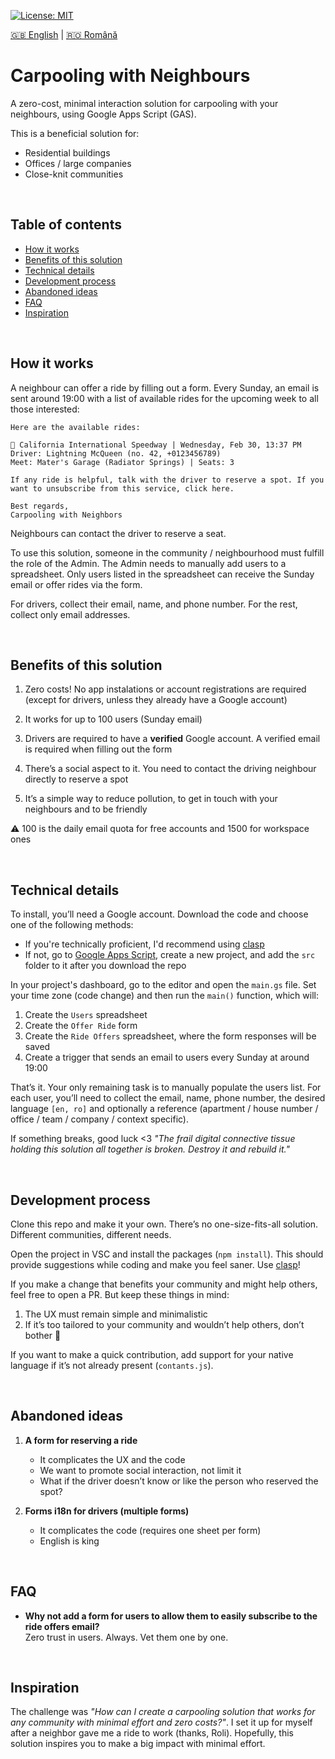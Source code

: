 [![License: MIT](https://img.shields.io/badge/License-MIT-yellow.svg)](https://opensource.org/licenses/MIT)

[:uk: English](./README.md) | [:romania: Română](./README.ro.md)

# Carpooling with Neighbours

A zero-cost, minimal interaction solution for carpooling with your neighbours, using Google Apps Script (GAS).

This is a beneficial solution for:
* Residential buildings
* Offices / large companies
* Close-knit communities

<br/>

## Table of contents

* [How it works](#how-it-works)
* [Benefits of this solution](#benefits-of-this-solution)
* [Technical details](#technical-details)
* [Development process](#development-process)
* [Abandoned ideas](#abandoned-ideas)
* [FAQ](#faq)
* [Inspiration](#inspiration)

<br/>

## How it works

A neighbour can offer a ride by filling out a form. Every Sunday, an email is sent around 19:00 with a list of available rides for the upcoming week to all those interested:

```
Here are the available rides:

🚗 California International Speedway | Wednesday, Feb 30, 13:37 PM
Driver: Lightning McQueen (no. 42, +0123456789)
Meet: Mater's Garage (Radiator Springs) | Seats: 3

If any ride is helpful, talk with the driver to reserve a spot. If you want to unsubscribe from this service, click here.

Best regards,
Carpooling with Neighbors
```

Neighbours can contact the driver to reserve a seat.

To use this solution, someone in the community / neighbourhood must fulfill the role of the Admin. The Admin needs to manually add users to a spreadsheet. Only users listed in the spreadsheet can receive the Sunday email or offer rides via the form.

For drivers, collect their email, name, and phone number. For the rest, collect only email addresses.

<br/>

## Benefits of this solution

1. Zero costs! No app instalations or account registrations are required (except for drivers, unless they already have a Google account)

2. It works for up to 100 users (Sunday email)

3. Drivers are required to have a **verified** Google account. A verified email is required when filling out the form

4. There’s a social aspect to it. You need to contact the driving neighbour directly to reserve a spot

5. It’s a simple way to reduce pollution, to get in touch with your neighbours and to be friendly

:warning: 100 is the daily email quota for free accounts and 1500 for workspace ones

<br/>

## Technical details

To install, you’ll need a Google account. Download the code and choose one of the following methods:
* If you're technically proficient, I'd recommend using [clasp](https://github.com/google/clasp)
* If not, go to [Google Apps Script](https://script.google.com/home), create a new project, and add the `src` folder to it after you download the repo

In your project's dashboard, go to the editor and open the `main.gs` file. Set your time zone (code change) and then run the `main()` function, which will:
1. Create the `Users` spreadsheet
2. Create the `Offer Ride` form
3. Create the `Ride Offers` spreadsheet, where the form responses will be saved
4. Create a trigger that sends an email to users every Sunday at around 19:00

That’s it. Your only remaining task is to manually populate the users list. For each user, you’ll need to collect the email, name, phone number, the desired language `[en, ro]` and optionally a reference (apartment / house number / office / team / company / context specific).

If something breaks, good luck <3 *"The frail digital connective tissue holding this solution all together is broken. Destroy it and rebuild it."*

<br/>

## Development process

Clone this repo and make it your own. There’s no one-size-fits-all solution. Different communities, different needs.

Open the project in VSC and install the packages (`npm install`). This should provide suggestions while coding and make you feel saner. Use [clasp](https://github.com/google/clasp)!

If you make a change that benefits your community and might help others, feel free to open a PR. But keep these things in mind:
1. The UX must remain simple and minimalistic
2. If it’s too tailored to your community and wouldn’t help others, don’t bother :shrug:

If you want to make a quick contribution, add support for your native language if it’s not already present (`contants.js`).

<br/>

## Abandoned ideas

1. **A form for reserving a ride**
   * It complicates the UX and the code
   * We want to promote social interaction, not limit it
   * What if the driver doesn’t know or like the person who reserved the spot?

2. **Forms i18n for drivers (multiple forms)**
   * It complicates the code (requires one sheet per form)
   * English is king

<br/>

## FAQ

* **Why not add a form for users to allow them to easily subscribe to the ride offers email?** <br/>
  Zero trust in users. Always. Vet them one by one.

<br/>

## Inspiration

The challenge was *"How can I create a carpooling solution that works for any community with minimal effort and zero costs?"*. I set it up for myself after a neighbor gave me a ride to work (thanks, Roli). Hopefully, this solution inspires you to make a big impact with minimal effort.
